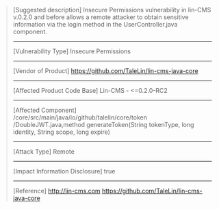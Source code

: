 > [Suggested description]
> Insecure Permissions vulnerability in lin-CMS v.0.2.0 and before allows
> a remote attacker to obtain sensitive information via the login method
> in the UserController.java component.
>
> ------------------------------------------
>
> [Vulnerability Type]
> Insecure Permissions
>
> ------------------------------------------
>
> [Vendor of Product]
> https://github.com/TaleLin/lin-cms-java-core
>
> ------------------------------------------
>
> [Affected Product Code Base]
> Lin-CMS - <=0.2.0-RC2
>
> ------------------------------------------
>
> [Affected Component]
> /core/src/main/java/io/github/talelin/core/token
> /DoubleJWT.java,method generateToken(String tokenType, long identity, String scope, long expire)
>
> ------------------------------------------
>
> [Attack Type]
> Remote
>
> ------------------------------------------
>
> [Impact Information Disclosure]
> true
>
> ------------------------------------------
>
> [Reference]
> http://lin-cms.com
> https://github.com/TaleLin/lin-cms-java-core
